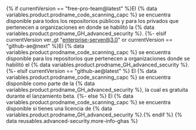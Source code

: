 {% if currentVersion == "free-pro-team@latest" %}El {% data variables.product.prodname_code_scanning_capc %} se encuentra disponible para todos los repositorios públicos y para los privados que pertenecen a organizaciones en donde se habilitó la {% data variables.product.prodname_GH_advanced_security %}.
{%- elsif currentVersion ver_gt "enterprise-server@3.0" or currentVersion == "github-ae@next" %}El {% data variables.product.prodname_code_scanning_capc %} se encuentra disponible para los repositorios que pertenecen a organizaciones donde se habilitó el {% data variables.product.prodname_GH_advanced_security %}.
{%- elsif currentVersion == "github-ae@latest" %}
El {% data variables.product.prodname_code_scanning_capc %} se encuentra disponible como parte de la {% data variables.product.prodname_GH_advanced_security %}, la cual es gratuita durante el lanzamiento beta.
{%- else %}
El {% data variables.product.prodname_code_scanning_capc %} se encuentra disponible si tienes una licencia de {% data variables.product.prodname_GH_advanced_security %}.{% endif %} {% data reusables.advanced-security.more-info-ghas %}
